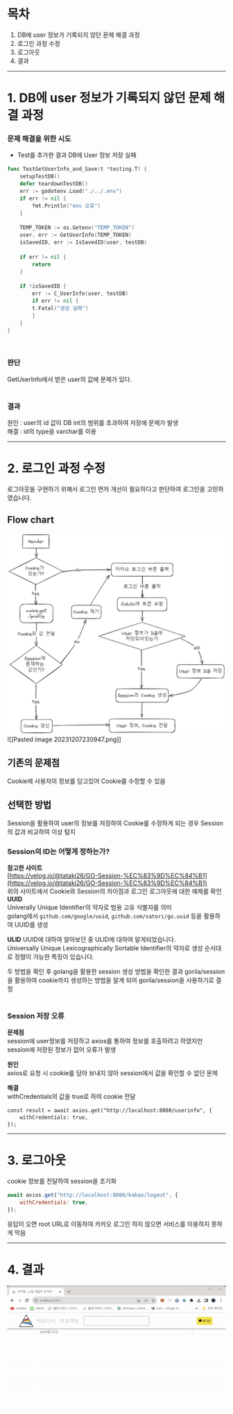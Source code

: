 # 목차
1. DB에 user 정보가 기록되지 않던 문제 해결 과정
2. 로그인 과정 수정
3. 로그아웃
4. 결과

-----

# 1. DB에 user 정보가 기록되지 않던 문제 해결 과정

### 문제 해결을 위한 시도   
- Test를 추가한 결과 DB에 User 정보 저장 실패   


```go 
func TestGetUserInfo_and_Save(t *testing.T) {
	setupTestDB()
	defer teardownTestDB()
	err := godotenv.Load("./../.env")
	if err != nil {
		fmt.Println("env 오류")
	}
	
	TEMP_TOKEN := os.Getenv("TEMP_TOKEN")
	user, err := GetUserInfo(TEMP_TOKEN)
	isSavedID, err := IsSavedID(user, testDB)
	
	if err != nil {
		return
	}
	
	if !isSavedID {
		err := C_UserInfo(user, testDB)
		if err != nil {
		t.Fatal("생성 실패")
		}
	}
}
```
<br>

### 판단
GetUserInfo에서 받은 user의 값에 문제가 있다.   
<br>

### 결과   
원인 : user의 id 값이 DB int의 범위를 초과하여 저장에 문제가 발생   
해결 : id의 type을 varchar를 이용

-----

# 2. 로그인 과정 수정

로그아웃을 구현하기 위해서 로그인 먼저 개선이 필요하다고 판단하여 로그인을 고민하였습니다.

## Flow chart
<img src="/assets/Pasted image 20231207230947.png">
![[Pasted image 20231207230947.png]]

## 기존의 문제점
Cookie에 사용자의 정보를 담고있어 Cookie를 수정할 수 있음
   <br>
## 선택한 방법
Session을 활용하여 user의 정보를 저장하여 Cookie를 수정하게 되는 경우 Session의 값과 비교하여 이상 탐지
<br>
### Session의 ID는 어떻게 정하는가?
**참고한 사이트**   
[https://velog.io/@tataki26/GO-Session-%EC%83%9D%EC%84%B1](https://velog.io/@tataki26/GO-Session-%EC%83%9D%EC%84%B1)   
위의 사이트에서 Cookie와 Session의 차이점과 로그인 로그아웃에 대한 예제를 확인
   <br>
**UUID**  
Univerally Unique Identifier의 약자로 범용 고유 식별자를 의미   
golang에서 `github.com/google/uuid`, `github.com/satori/go.uuid` 등을 활용하여 UUID를 생성
   
**ULID**
UUID에 대하여 알아보던 중 ULID에 대하여 알게되었습니다.   
Universally Unique Lexicographically Sortable Identifier의 약자로 생성 순서대로 정렬이 가능한 특징이 있습니다.   
   
두 방법을 확인 후 golang을 활용한 session 생성 방법을 확인한 결과 gorila/session을 활용하여 cookie까지 생성하는 방법을 알게 되어 gorila/session을 사용하기로 결정   
   <br>
### Session 저장 오류
**문제점**   
session에 user정보를 저장하고 axios를 통하여 정보를 호출하려고 하였지만 session에 저장된 정보가 없어 오류가 발생   
   
**원인**   
axios로 요청 시 cookie를 담아 보내지 않아 session에서 값을 확인할 수 없던 문제   
   
**해결**   
withCredentials의 값을 true로 하여 cookie 전달   
```react
const result = await axios.get("http://localhost:8080/userinfo", {
	withCredentials: true,
});
```

-----

# 3. 로그아웃 

cookie 정보를 전달하여 session을 초기화   

```javascript
await axios.get("http://localhost:8080/kakao/logout", {
	withCredentials: true,
});
```
 
응답이 오면 root URL로 이동하여 카카오 로그인 하지 않으면 서비스를 이용하지 못하게 막음   

-----

# **4. 결과**
<img src="/assets/ezgif.com-video-to-gif.gif">